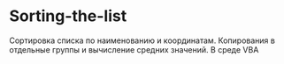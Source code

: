 # Sorting-the-list
Сортировка списка по наименованию и координатам. Копирования в отдельные группы и вычисление средних значений.
В среде VBA
